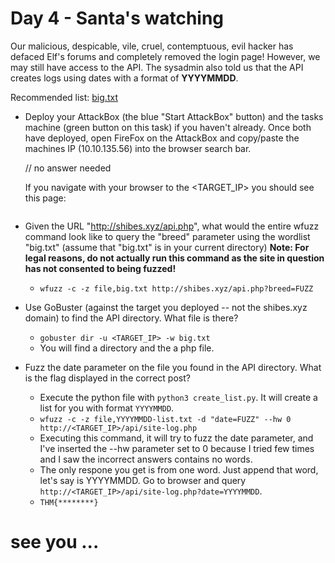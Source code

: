 # Day 4 - Santa's watching

Our malicious, despicable, vile, cruel, contemptuous, evil hacker has defaced Elf's forums and completely removed the login page! However, we may still have access to the API. The sysadmin also told us that the API creates logs using dates with a format of **YYYYMMDD**.

Recommended list: [big.txt](https://github.com/danielmiessler/SecLists/blob/master/Discovery/Web-Content/big.txt)

- Deploy your AttackBox (the blue "Start AttackBox" button) and the tasks machine (green button on this task) if you haven't already. Once both have deployed, open FireFox on the AttackBox and copy/paste the machines IP (10.10.135.56) into the browser search bar.

	// no answer needed
	
	If you navigate with your browser to the <TARGET_IP> you should see this page:


	![]()

- Given the URL "http://shibes.xyz/api.php", what would the entire wfuzz command look like to query the "breed" parameter using the wordlist "big.txt" (assume that "big.txt" is in your current directory)
**Note: For legal reasons, do not actually run this command as the site in question has not consented to being fuzzed!**

	- `wfuzz -c -z file,big.txt http://shibes.xyz/api.php?breed=FUZZ`

- Use GoBuster (against the target you deployed -- not the shibes.xyz domain) to find the API directory. What file is there?

	- `gobuster dir -u <TARGET_IP> -w big.txt`
	- You will find a directory and the a php file.

- Fuzz the date parameter on the file you found in the API directory. What is the flag displayed in the correct post?

	- Execute the python file with `python3 create_list.py`. It will create a list for you with format `YYYYMMDD`.
	- `wfuzz -c -z file,YYYYMMDD-list.txt -d "date=FUZZ" --hw 0 http://<TARGET_IP>/api/site-log.php`
	- Executing this command, it will try to fuzz the date parameter, and I've inserted the --hw parameter set to 0 because I tried few times and I saw the incorrect answers contains no words.
	- The only respone you get is from one word. Just append that word, let's say is YYYYMMDD. Go to browser and query `http://<TARGET_IP>/api/site-log.php?date=YYYYMMDD`.
	- `THM{********}`

# see you ...
